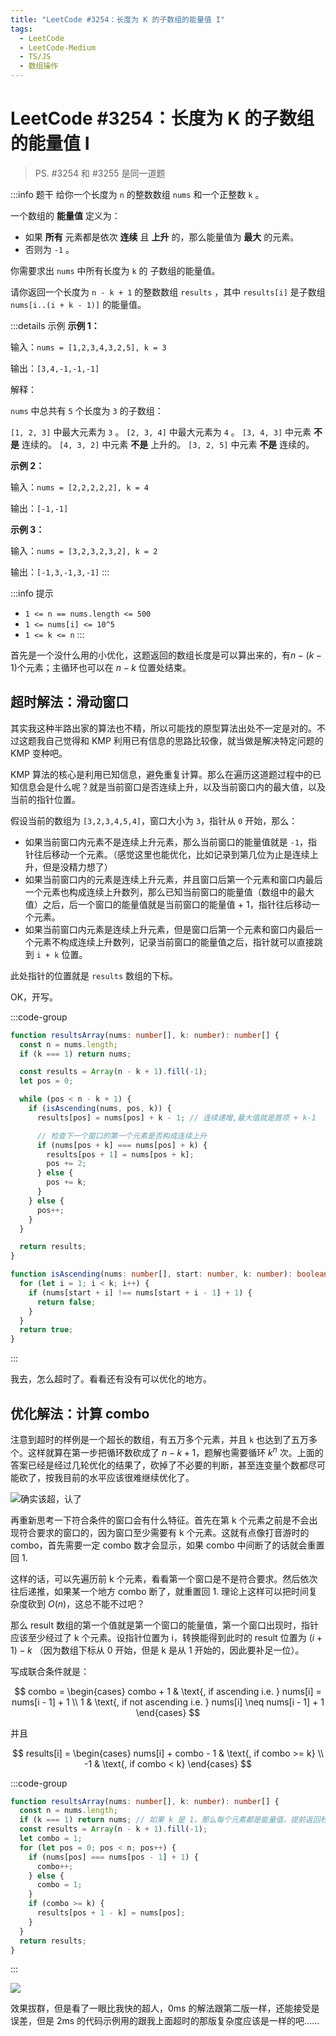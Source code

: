 ```yaml
---
title: "LeetCode #3254：长度为 K 的子数组的能量值 I"
tags:
  - LeetCode
  - LeetCode-Medium
  - TS/JS
  - 数组操作
---
```


# LeetCode #3254：长度为 K 的子数组的能量值 I

> PS. #3254 和 #3255 是同一道题

:::info 题干
给你一个长度为 `n` 的整数数组 `nums` 和一个正整数 `k` 。

一个数组的 **能量值** 定义为：

- 如果 **所有** 元素都是依次 **连续** 且 **上升** 的，那么能量值为 **最大** 的元素。
- 否则为 `-1` 。

你需要求出 `nums` 中所有长度为 `k` 的 子数组的能量值。

请你返回一个长度为 `n - k + 1` 的整数数组 `results` ，其中 `results[i]` 是子数组 `nums[i..(i + k - 1)]` 的能量值。

:::details 示例
**示例 1：**

输入：`nums = [1,2,3,4,3,2,5], k = 3`

输出：`[3,4,-1,-1,-1]`

解释：

`nums` 中总共有 `5` 个长度为 `3` 的子数组：

`[1, 2, 3]` 中最大元素为 `3` 。
`[2, 3, 4]` 中最大元素为 `4` 。
`[3, 4, 3]` 中元素 **不是** 连续的。
`[4, 3, 2]` 中元素 **不是** 上升的。
`[3, 2, 5]` 中元素 **不是** 连续的。

**示例 2：**

输入：`nums = [2,2,2,2,2], k = 4`

输出：`[-1,-1]`

**示例 3：**

输入：`nums = [3,2,3,2,3,2], k = 2`

输出：`[-1,3,-1,3,-1]`
:::

:::info 提示

- `1 <= n == nums.length <= 500`
- `1 <= nums[i] <= 10^5`
- `1 <= k <= n`
  :::

首先是一个没什么用的小优化，这题返回的数组长度是可以算出来的，有$n - (k - 1)$个元素；主循环也可以在 $n - k$ 位置处结束。

## 超时解法：滑动窗口

其实我这种半路出家的算法也不精，所以可能找的原型算法出处不一定是对的。不过这题我自己觉得和 KMP 利用已有信息的思路比较像，就当做是解决特定问题的 KMP 变种吧。

KMP 算法的核心是利用已知信息，避免重复计算。那么在遍历这道题过程中的已知信息会是什么呢？就是当前窗口是否连续上升，以及当前窗口内的最大值，以及当前的指针位置。

假设当前的数组为 `[3,2,3,4,5,4]`，窗口大小为 `3`，指针从 `0` 开始，那么：

- 如果当前窗口内元素不是连续上升元素，那么当前窗口的能量值就是 `-1`，指针往后移动一个元素。（感觉这里也能优化，比如记录到第几位为止是连续上升，但是没精力想了）
- 如果当前窗口内的元素是连续上升元素，并且窗口后第一个元素和窗口内最后一个元素也构成连续上升数列，那么已知当前窗口的能量值（数组中的最大值）之后，后一个窗口的能量值就是当前窗口的能量值 + 1，指针往后移动一个元素。
- 如果当前窗口内元素是连续上升元素，但是窗口后第一个元素和窗口内最后一个元素不构成连续上升数列，记录当前窗口的能量值之后，指针就可以直接跳到 `i + k` 位置。

此处指针的位置就是 `results` 数组的下标。

OK，开写。

:::code-group

```ts [TypeScript]
function resultsArray(nums: number[], k: number): number[] {
  const n = nums.length;
  if (k === 1) return nums;

  const results = Array(n - k + 1).fill(-1);
  let pos = 0;

  while (pos < n - k + 1) {
    if (isAscending(nums, pos, k)) {
      results[pos] = nums[pos] + k - 1; // 连续递增,最大值就是首项 + k-1

      // 检查下一个窗口的第一个元素是否构成连续上升
      if (nums[pos + k] === nums[pos] + k) {
        results[pos + 1] = nums[pos + k];
        pos += 2;
      } else {
        pos += k;
      }
    } else {
      pos++;
    }
  }

  return results;
}

function isAscending(nums: number[], start: number, k: number): boolean {
  for (let i = 1; i < k; i++) {
    if (nums[start + i] !== nums[start + i - 1] + 1) {
      return false;
    }
  }
  return true;
}
```

:::

我去，怎么超时了。看看还有没有可以优化的地方。

## 优化解法：计算 combo

注意到超时的样例是一个超长的数组，有五万多个元素，并且 `k` 也达到了五万多个。这样就算在第一步把循环数砍成了 $n - k + 1$，题解也需要循环 $k^n$ 次。上面的答案已经是经过几轮优化的结果了，砍掉了不必要的判断，甚至连变量个数都尽可能砍了，按我目前的水平应该很难继续优化了。

![确实该超，认了](https://cdn.sa.net/2024/11/06/ntQNq8wHL1ryZER.png)

再重新思考一下符合条件的窗口会有什么特征。首先在第 k 个元素之前是不会出现符合要求的窗口的，因为窗口至少需要有 k 个元素。这就有点像打音游时的 combo，首先需要一定 combo 数才会显示，如果 combo 中间断了的话就会重置回 1.

这样的话，可以先遍历前 k 个元素，看看第一个窗口是不是符合要求。然后依次往后递推，如果某一个地方 combo 断了，就重置回 1. 理论上这样可以把时间复杂度砍到 $O(n)$，这总不能不过吧？

那么 result 数组的第一个值就是第一个窗口的能量值，第一个窗口出现时，指针应该至少经过了 k 个元素。设指针位置为 i，转换能得到此时的 result 位置为 $(i + 1) - k$ （因为数组下标从 0 开始，但是 k 是从 1 开始的，因此要补足一位）。

写成联合条件就是：

$$
combo = \begin{cases}
combo + 1 & \text{, if ascending i.e. } nums[i] = nums[i - 1] + 1 \\
1 & \text{, if not ascending i.e. } nums[i] \neq nums[i - 1] + 1
\end{cases}
$$

并且

$$
results[i] = \begin{cases}
nums[i] + combo - 1 & \text{, if combo >= k} \\
-1 & \text{, if combo < k}
\end{cases}
$$

:::code-group

```ts [TypeScript]
function resultsArray(nums: number[], k: number): number[] {
  const n = nums.length;
  if (k === 1) return nums; // 如果 k 是 1，那么每个元素都是能量值，提前返回秒了
  const results = Array(n - k + 1).fill(-1);
  let combo = 1;
  for (let pos = 0; pos < n; pos++) {
    if (nums[pos] === nums[pos - 1] + 1) {
      combo++;
    } else {
      combo = 1;
    }
    if (combo >= k) {
      results[pos + 1 - k] = nums[pos];
    }
  }
  return results;
}
```

:::

![](https://cdn.sa.net/2024/11/07/TMj3nBPkmz6F4dc.png)

效果拔群，但是看了一眼比我快的超人，0ms 的解法跟第二版一样，还能接受是误差，但是 2ms 的代码示例用的跟我上面超时的那版复杂度应该是一样的吧……
